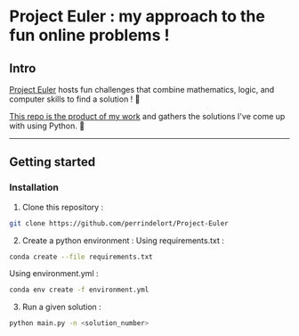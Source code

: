 # Project Euler : my approach to the fun online problems !

## Intro

[Project Euler](https://projecteuler.net/) hosts fun challenges that combine mathematics, logic, and computer skills to find a solution ! 🧠


[This repo is the product of my work](https://github.com/perrindelort) and gathers the solutions I've come up with using Python. 🐍

----

## Getting started
### Installation
1. Clone this repository :
```bash
git clone https://github.com/perrindelort/Project-Euler
```
2. Create a python environment :
  Using requirements.txt :
```bash
conda create --file requirements.txt
```
  Using environment.yml :
```bash
conda env create -f environment.yml
```

3. Run a given solution :
```bash
python main.py -n <solution_number>
```
